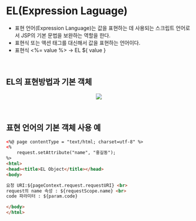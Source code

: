 # EL(Expression Laguage)
- 표현 언어(Expression Language)는 값을 표현하는 데 사용되는 스크립트 언어로서 JSP의 기본 문법을 보완하는 역할을 한다.
- 표현식 또는 액션 태그를 대신해서 값을 표현하는 언어이다.
- 표현식 <%= value %> → EL ${ value }
<br>

## EL의 표현방법과 기본 객체
<p align="center"><img src = "https://github.com/qlalzl9/TIL/blob/master/Servlet_JSP/img/EL_1.jpg"></p>
<br>

## 표현 언어의 기본 객체 사용 예
```html
<%@ page contentType = "text/html; charset=utf-8" %>
<%
    request.setAttribute("name", "홍길동");
%>
<html>
<head><title>EL Object</title></head>
<body>

요청 URI:${pageContext.request.requestURI} <br>
request의 name 속성 : ${requestScope.name} <br>
code 파라미터 : ${param.code}

</body>
</html>
```